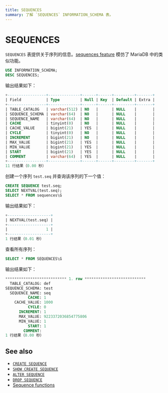 ```yaml
---
title: SEQUENCES
summary: 了解 `SEQUENCES` INFORMATION_SCHEMA 表。
---
```


# SEQUENCES

`SEQUENCES` 表提供关于序列的信息。[sequences feature](/sql-statements/sql-statement-create-sequence.md) 模仿了 MariaDB 中的类似功能。

```sql
USE INFORMATION_SCHEMA;
DESC SEQUENCES;
```

输出结果如下：

```sql
+-----------------+--------------+------+------+---------+-------+
| Field           | Type         | Null | Key  | Default | Extra |
+-----------------+--------------+------+------+---------+-------+
| TABLE_CATALOG   | varchar(512) | NO   |      | NULL    |       |
| SEQUENCE_SCHEMA | varchar(64)  | NO   |      | NULL    |       |
| SEQUENCE_NAME   | varchar(64)  | NO   |      | NULL    |       |
| CACHE           | tinyint(0)   | NO   |      | NULL    |       |
| CACHE_VALUE     | bigint(21)   | YES  |      | NULL    |       |
| CYCLE           | tinyint(0)   | NO   |      | NULL    |       |
| INCREMENT       | bigint(21)   | NO   |      | NULL    |       |
| MAX_VALUE       | bigint(21)   | YES  |      | NULL    |       |
| MIN_VALUE       | bigint(21)   | YES  |      | NULL    |       |
| START           | bigint(21)   | YES  |      | NULL    |       |
| COMMENT         | varchar(64)  | YES  |      | NULL    |       |
+-----------------+--------------+------+------+---------+-------+
11 行结果（0.00 秒）
```

创建一个序列 `test.seq` 并查询该序列的下一个值：

```sql
CREATE SEQUENCE test.seq;
SELECT NEXTVAL(test.seq);
SELECT * FROM sequences\G
```

输出结果如下：

```sql
+-------------------+
| NEXTVAL(test.seq) |
+-------------------+
|                 1 |
+-------------------+
1 行结果（0.01 秒）
```

查看所有序列：

```sql
SELECT * FROM SEQUENCES\G
```

输出结果如下：

```sql
*************************** 1. row ***************************
  TABLE_CATALOG: def
SEQUENCE_SCHEMA: test
  SEQUENCE_NAME: seq
          CACHE: 1
    CACHE_VALUE: 1000
          CYCLE: 0
      INCREMENT: 1
      MAX_VALUE: 9223372036854775806
      MIN_VALUE: 1
          START: 1
        COMMENT:
1 行结果（0.00 秒）
```

## See also

- [`CREATE SEQUENCE`](/sql-statements/sql-statement-create-sequence.md)
- [`SHOW CREATE SEQUENCE`](/sql-statements/sql-statement-show-create-sequence.md)
- [`ALTER SEQUENCE`](/sql-statements/sql-statement-alter-sequence.md)
- [`DROP SEQUENCE`](/sql-statements/sql-statement-drop-sequence.md)
- [Sequence functions](/functions-and-operators/sequence-functions.md)